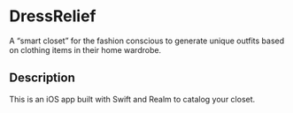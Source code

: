 # DressRelief
A “smart closet” for the fashion conscious to generate unique outfits based on clothing items in their home wardrobe.

## Description
This is an iOS app built with Swift and Realm to catalog your closet.
